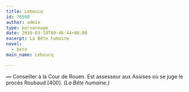```yaml
---
title: Leboucq
id: 76508
author: admin
type: personnage
date: 2010-03-10T09:46:44+00:00
excerpt: La Bête humaine
novel:
  - bete
main_name: Leboucq

---
```

**—** Conseiller à la Cour de Rouen. Est assesseur aux Assises où se juge le procès Roubaud [400]. _(La Bête humaine.)_